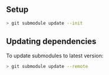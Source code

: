 ## Setup

```bash
> git submodule update --init
```

## Updating dependencies

To update submodules to latest version:

```bash
> git submodule update --remote
```

